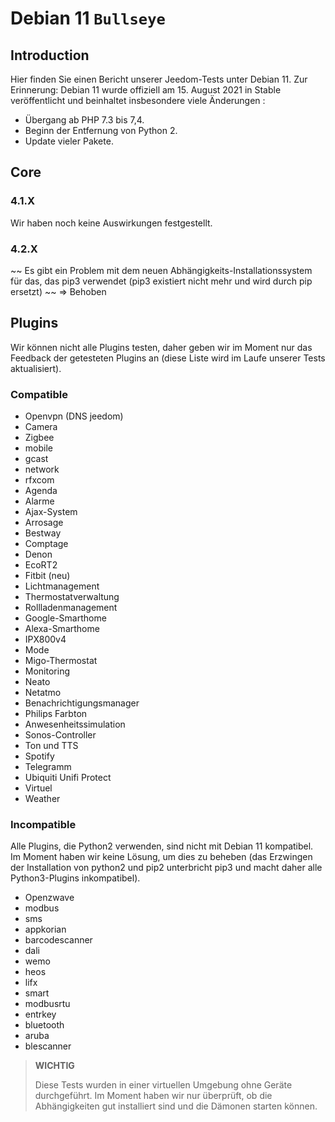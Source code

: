 # Debian 11 `Bullseye`

## Introduction

Hier finden Sie einen Bericht unserer Jeedom-Tests unter Debian 11. Zur Erinnerung: Debian 11 wurde offiziell am 15. August 2021 in Stable veröffentlicht und beinhaltet insbesondere viele Änderungen :

- Übergang ab PHP 7.3 bis 7,4.
- Beginn der Entfernung von Python 2.
- Update vieler Pakete.

## Core

### 4.1.X

Wir haben noch keine Auswirkungen festgestellt.

### 4.2.X

~~ Es gibt ein Problem mit dem neuen Abhängigkeits-Installationssystem für das, das pip3 verwendet (pip3 existiert nicht mehr und wird durch pip ersetzt) ~~ => Behoben

## Plugins

Wir können nicht alle Plugins testen, daher geben wir im Moment nur das Feedback der getesteten Plugins an (diese Liste wird im Laufe unserer Tests aktualisiert).

### Compatible

- Openvpn (DNS jeedom)
- Camera
- Zigbee
- mobile
- gcast
- network
- rfxcom
- Agenda
- Alarme
- Ajax-System
- Arrosage
- Bestway
- Comptage
- Denon
- EcoRT2
- Fitbit (neu)
- Lichtmanagement
- Thermostatverwaltung
- Rollladenmanagement
- Google-Smarthome
- Alexa-Smarthome
- IPX800v4
- Mode
- Migo-Thermostat
- Monitoring
- Neato
- Netatmo
- Benachrichtigungsmanager
- Philips Farbton
- Anwesenheitssimulation
- Sonos-Controller
- Ton und TTS
- Spotify
- Telegramm
- Ubiquiti Unifi Protect
- Virtuel
- Weather


### Incompatible

Alle Plugins, die Python2 verwenden, sind nicht mit Debian 11 kompatibel. Im Moment haben wir keine Lösung, um dies zu beheben (das Erzwingen der Installation von python2 und pip2 unterbricht pip3 und macht daher alle Python3-Plugins inkompatibel).

- Openzwave
- modbus
- sms
- appkorian
- barcodescanner
- dali
- wemo
- heos
- lifx
- smart
- modbusrtu
- entrkey
- bluetooth
- aruba
- blescanner


> **WICHTIG**
>
> Diese Tests wurden in einer virtuellen Umgebung ohne Geräte durchgeführt. Im Moment haben wir nur überprüft, ob die Abhängigkeiten gut installiert sind und die Dämonen starten können.
